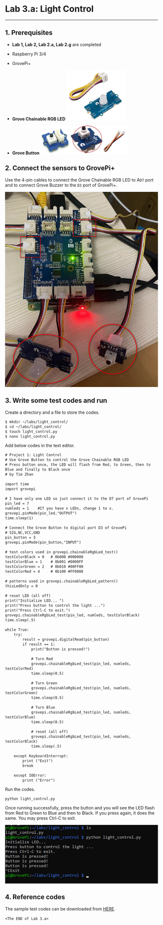 # Lab 3.a: Light Control
---

## 1. Prerequisites

- **Lab 1, Lab 2, Lab 2.a, Lab 2.g** are completed
- Raspberry Pi 3/4
- GrovePi+
- **Grove Chainable RGB LED**
  <img src="Grove_Chainable_RGB_Led/Grove_Chainable_RGB_LED.png" width=40%>

- **Grove Button**
  <img src="Grove_Button/Grove_Buttons.jpg" width=60%>


## 2. Connect the sensors to GrovePi+

Use the 4-pin cables to connect the Grove Chainable RGB LED to A`D7` port and to connect Grove Buzzer to the `D3` port of GrovePi+.

![](Light_Control/LED-Button-GrovePi.png)

## 3. Write some test codes and run

Create a directory and a file to store the codes.
```
$ mkdir ~/labs/light_control/
$ cd ~/labs/light_control/
$ touch light_control.py
$ nano light_control.py
```

Add below codes in the text editor.

```
# Project 1: Light Control
# Use Grove Button to control the Grove Chainable RGB LED
# Press button once, the LED will flash from Red, to Green, then to Blue and finally to Black once
# by Tim Zhan

import time
import grovepi

# I have only one LED so just connect it to the D7 port of GrovePi
pin_led = 7
numleds = 1    #If you have x LEDs, change 1 to x.
grovepi.pinMode(pin_led,"OUTPUT")
time.sleep(1)

# Connect the Grove Button to digital port D3 of GrovePi
# SIG,NC,VCC,GND
pin_button = 3
grovepi.pinMode(pin_button,"INPUT")

# test colors used in grovepi.chainableRgbLed_test()
testColorBlack = 0   # 0b000 #000000
testColorBlue = 1    # 0b001 #0000FF
testColorGreen = 2   # 0b010 #00FF00
testColorRed = 4     # 0b100 #FF0000

# patterns used in grovepi.chainableRgbLed_pattern()
thisLedOnly = 0

# reset LED (all off)
print("Initialize LED... ")
print("Press button to control the light ...")
print("Press Ctrl-C to exit.")
grovepi.chainableRgbLed_test(pin_led, numleds, testColorBlack)
time.sleep(.5)

while True:
    try:
        result = grovepi.digitalRead(pin_button)
        if result == 1:
            print("Button is pressed!")

            # Turn Red
            grovepi.chainableRgbLed_test(pin_led, numleds, testColorRed)
            time.sleep(0.5)

            # Turn Green
            grovepi.chainableRgbLed_test(pin_led, numleds, testColorGreen)
            time.sleep(0.5)

            # Turn Blue
            grovepi.chainableRgbLed_test(pin_led, numleds, testColorBlue)
            time.sleep(0.5)

            # reset (all off)
            grovepi.chainableRgbLed_test(pin_led, numleds, testColorBlack)
            time.sleep(.5)

    except KeyboardInterrupt:
        print ("Exit")
        break

    except IOError:
        print ("Error")
```


Run the codes.
```
python light_control.py
```

Once running successfully, press the button and you will see the LED flash from Red to Green to Blue and then to Black. If you press again, it does the same. You may press Ctrl-C to exit.

![](Light_Control/light_control_result.jpg)


## 4. Reference codes

The sample test codes can be downloaded from [HERE](Light_Control/light_control.py).


`<The END of Lab 3.a>`
